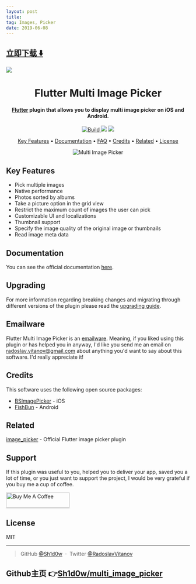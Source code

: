 ```yaml
---
layout: post
title:  
tag: Images, Picker
date: 2019-06-08
---
```


 


## [立即下载 ️⬇️ ](https://codeload.github.com/Sh1d0w/multi_image_picker/zip/master) 
<p-7> 

 
![](https://flutterawesome.com/content/images/2019/02/Flutter-Multi-Image-Picker.jpg)
 
>
> 
>

 

<h1 align="center">
  Flutter Multi Image Picker
  <br>
</h1>

<h4 align="center">
  <a href="https://flutter.io" target="_blank">Flutter</a> plugin that allows you to display multi image picker on iOS and Android.
</h4>

<p align="center">
  <a href="https://pub.dartlang.org/packages/multi_image_picker">
    <img src="https://img.shields.io/travis/Sh1d0w/multi_image_picker.svg"
         alt="Build"/>
  </a>
  <a href="https://pub.dartlang.org/packages/multi_image_picker"><img src="https://img.shields.io/pub/v/multi_image_picker.svg"/></a>
  <a href="https://www.buymeacoffee.com/Sh1d0w">
    <img src="https://img.shields.io/badge/$-donate-ff69b4.svg?maxAge=2592000&amp;style=flat"/>
  </a>
</p>

<p align="center">
  <a href="#key-features">Key Features</a> •
  <a href="https://sh1d0w.github.io/multi_image_picker/#/">Documentation</a> •
  <a href="https://sh1d0w.github.io/multi_image_picker/#/faq">FAQ</a> •
  <a href="#credits">Credits</a> •
  <a href="#related">Related</a> •
  <a href="#license">License</a>
</p>

<p align="center">
  <img src="https://github.com/Sh1d0w/multi_image_picker/raw/master/screenshots/hero.png" alt="Multi Image Picker" />
</p>

## Key Features

* Pick multiple images
* Native performance
* Photos sorted by albums
* Take a picture option in the grid view
* Restrict the maximum count of images the user can pick
* Customizable UI and localizations
* Thumbnail support
* Specify the image quality of the original image or thumbnails
* Read image meta data

## Documentation

You can see the official documentation [here](https://sh1d0w.github.io/multi_image_picker/#/).

## Upgrading

For more information regarding breaking changes and migrating through different versions of the plugin please read the [upgrading guide](https://sh1d0w.github.io/multi_image_picker/#/upgrading).

## Emailware

Flutter Multi Image Picker is an [emailware](https://en.wiktionary.org/wiki/emailware). Meaning, if you liked using this plugin or has helped you in anyway, I'd like you send me an email on <radoslav.vitanov@gmail.com> about anything you'd want to say about this software. I'd really appreciate it!

## Credits

This software uses the following open source packages:

- [BSImagePicker](https://github.com/mikaoj/BSImagePicker) - iOS
- [FishBun](https://github.com/sangcomz/FishBun) - Android

## Related

[image_picker](https://pub.dartlang.org/packages/image_picker) - Official Flutter image picker plugin

## Support

If this plugin was useful to you, helped you to deliver your app, saved you a lot of time, or you just want to support the project, I would be very grateful if you buy me a cup of coffee.

<a href="https://www.buymeacoffee.com/Sh1d0w" target="_blank"><img src="https://www.buymeacoffee.com/assets/img/custom_images/purple_img.png" alt="Buy Me A Coffee" style="height: 41px !important;width: 174px !important;box-shadow: 0px 3px 2px 0px rgba(190, 190, 190, 0.5) !important;-webkit-box-shadow: 0px 3px 2px 0px rgba(190, 190, 190, 0.5) !important;" /></a>

## License

MIT

---
> GitHub [@Sh1d0w](https://github.com/Sh1d0w) &nbsp;&middot;&nbsp;
> Twitter [@RadoslavVitanov](http://twitter.com/RadoslavVitanov)

## Github主页 👉[Sh1d0w/multi_image_picker](http://github.com/Sh1d0w/multi_image_picker)